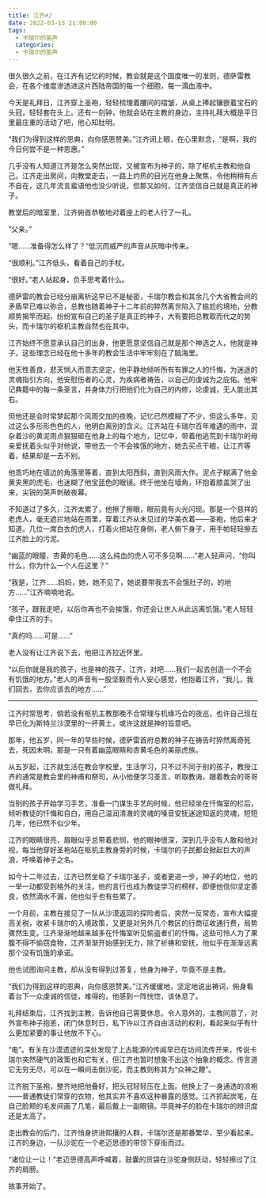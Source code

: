 ```yaml
---
title: 江齐#2
date: 2022-03-15 21:00:00
tags:
  - 卡瑞尔的笛声
  categories:
  - 卡瑞尔的笛声
---
```


很久很久之前，在江齐有记忆的时候，教会就是这个国度唯一的准则，德萨雷教会，在各个维度渗透进这片西陆帝国的每一个细胞，每一滴血液中。

今天是礼拜日，江齐穿上圣袍，轻轻梳理着腰间的褶皱，从桌上捧起镶嵌着宝石的头冠，轻轻套在头上。还有一刻钟，他就会站在主教的身边，主持礼拜大概是平日里最庄重的活动了吧，他心知肚明。

<!-- more -->

“我们为得到这样的恩典，向你感恩赞美。”江齐闭上眼，在心里默念，“是啊，我的今日何尝不是一种恩惠。”

几乎没有人知道江齐是怎么突然出现，又被宣布为神子的，除了枢机主教和他自己。江齐走出房间，向教堂走去，一路上灼热的目光在他身上聚焦，令他稍稍有点不自在，这几年流言蜚语他也没少听说，但那又如何，江齐坚信自己就是真正的神子。

教堂后的暗室里，江齐俯首恭敬地对着座上的老人行了一礼。

“父亲。”

“嗯……准备得怎么样了？”低沉而威严的声音从灰暗中传来。

“很顺利。”江齐低头，看着自己的手杖。

“很好。”老人站起身，负手思考着什么。

德萨雷的教会已经分崩离析这早已不是秘密，卡瑞尔教会和其余几个大省教会间的矛盾早已难以弥合，总教也随着神子十二年前的猝然离世陷入了尴尬的境地，分教顺势揭竿而起，纷纷宣布自己的圣子是真正的神子，大有要把总教取而代之的势头，而卡瑞尔的枢机主教自然也在其中。

江齐始终不愿意承认自己的出身，他更愿意坚信自己就是那个神选之人，他就是神子，这些理念已经在他十多年的教会生活中牢牢刻在了脑海里。

他天性善良，悲天悯人而意志坚定，他平静地倾听所有有罪之人的忏悔，为迷途的灵魂指引方向，他安慰伤者的心灵，为疾病者祷告，以自己的虔诚为之庇佑。他牢记典籍中的每一条圣言，并身体力行把他们化为自己的内修，论虔诚，无人能出其右。

但他还是会时常梦起那个风雨交加的夜晚，记忆已然模糊了不少，但这么多年，见过这么多形形色色的人，他明白离别的含义。江齐站在卡瑞尔百年难遇的雨中，混杂着沙的黄泥雨点狠狠砸在他身上的每个地方，记忆中，带着他逃荒到卡瑞尔的母亲爱抚着头似乎对他说，带他去一个不会挨饿的地方，她去买点干粮，让江齐等着，结果却是一去不别。

他乖巧地在墙边的角落里等着，直到太阳西斜，直到风雨大作。泥点子糊满了他金黄夹黑的虎毛，也迷糊了他宝蓝色的眼镜。终于他坐在墙角，环抱着膝盖哭了出来，尖锐的哭声刺破夜幕。

不知道过了多久，江齐太累了，他擦了擦眼，眼前竟有火光闪现。那是一个慈祥的老虎人，毫无遮拦地站在雨里，穿着江齐从未见过的华美衣着——圣袍，他后来才知道。几位一席白衣的虎人，打着火把站在身侧，老人俯下身子，用手帕轻轻擦去江齐脸上的污泥。

“幽蓝的眼瞳，杏黄的毛色……这么纯血的虎人可不多见啊……”老人轻声问，“你叫什么，你为什么一个人在这里？”

“我是，江齐……妈妈，她，她不见了，她说要带我去不会饿肚子的，的地方……”江齐喃喃地说。

“孩子，跟我走吧，以后你再也不会挨饿，你还会让世人从此远离饥饿。”老人轻轻牵住江齐的手。

“真的吗……可是……”

老人没有让江齐说下去，他把江齐拉近怀里。

“以后你就是我的孩子，也是神的孩子，江齐，对吧……我们一起去创造一个不会有饥饿的地方。”老人的声音有一股坚毅而令人安心感觉，他抱着江齐，“我儿，我们回去，去你应该去的地方……”

---

江齐时常思考，倘若没有枢机主教那晚不合常理与机缘巧合的夜巡，也许自己现在早已化为斯特兰沙漠里的一抔黄土，或许这就是神的旨意吧。

那年，他五岁，同一年的早些时候，德萨雷首府总教的神子在祷告时猝然离奇死去，死因未明，那是一只有着幽蓝眼睛和杏黄毛色的美丽虎族。

从五岁起，江齐就生活在教会学校里，生活学习，只不过不同于别的孩子，教授江齐的通常是教会里的神甫和祭司，从小他便学习圣言，听取教诲，跟着教会的哥哥做礼拜。

当别的孩子开始学习手艺，准备一门谋生手艺的时候，他已经坐在忏悔室的栏后，倾听教徒的忏悔和自白，用自己温润清澈的灵魂的嗓音安抚迷途知返的灵魂，短短几年，他已然不似少年。

江齐的眼睛很亮，眉眼似乎总带着悲悯，他的眼神很深，深到几乎没有人敢和他对视，每当他穿好圣袍站在枢机主教身旁的时候，卡瑞尔的子民都会掀起巨大的声浪，呼唤着神子之名。

如今十二年过去，江齐已然坐稳了卡瑞尔圣子，或者更进一步，神子的地位，他的一举一动都受到格外的关注，他的言行也成为教徒学习的榜样，即便他信仰坚定善良，依然滴水不漏，他也似乎也有些累了。

一个月前，主教在接见了一队从沙漠返回的探险者后，突然一反常态，宣布大幅提高关税，收紧卡瑞尔的入境政策，又更是对另外几个教区的行商征收通行费，局势骤然生变。江齐渐渐地越来越多在忏悔室听见偷盗者们的忏悔，这些可怜人为了果腹不得不偷窃食物，江齐渐渐开始感到无力，除了祈祷和安抚，他似乎在渐渐远离那个没有饥饿的承诺。

他也试图询问主教，却从没有得到过答复，他身为神子，毕竟不是主教。

“我们为得到这样的恩典，向你感恩赞美。”江齐缓缓地，坚定地说出祷词，俯身看着台下一众虔诚的信徒，难得的，他感到一阵恍惚，该休息了。

礼拜结束后，江齐找到主教，告诉他自己需要休息。令人意外的，主教同意了，对外宣布神子抱恙，闭门休息时日，私下许以江齐自由活动的权利，看起来似乎有什么更加紧要的事让他放不下心。

“电”。有关在沙漠遗迹的深处发现了上古能源的传闻早已在坊间流传开来，传说卡瑞尔突然硬气的政策也和它有关，但江齐也暂时想象不出这个抽象的概念。传言道它无穷无尽，可以在一瞬间击倒沙驼，而主教则称其为“众神之鞭”。

江齐脱下圣袍，整齐地把他叠好，把头冠轻轻压在上面。他换上了一身通透的凉袍——普通教徒们常穿的衣物，他其实并不喜欢这种暴露的感觉。江齐抓起炭笔，在自己脸颊的毛发间画了几笔，最后戴上一副眼镜。毕竟神子的脸在卡瑞尔的辨识度还是太高了。

走出教会的后门，江齐悄身挤进熙攘的人群，卡瑞尔还是那番繁华，至少看起来。江齐的身边，一队沙驼在一个老迈思德的带领下穿街而过。

“诸位让一让！”老迈思德高声呼喊着，鼓囊的货袋在沙驼身侧跃动，轻轻擦过了江齐的肩膀。

故事开始了。
